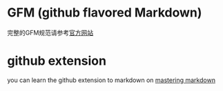 # GFM (github flavored Markdown)
完整的GFM规范请参考[官方网站](https://github.github.com/gfm/#TOC)
# github extension
you can learn the github extension to markdown on [mastering markdown](https://guides.github.com/features/mastering-markdown/)

